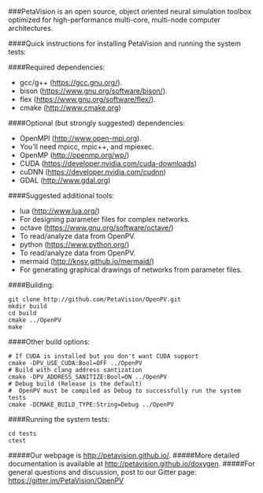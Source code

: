 ###PetaVision is an open source, object oriented neural simulation toolbox optimized for high-performance multi-core, multi-node computer architectures.

####Quick instructions for installing PetaVision and running the system tests:

####Required dependencies:
* gcc/g++ (https://gcc.gnu.org/).
* bison (https://www.gnu.org/software/bison/).
* flex (https://www.gnu.org/software/flex/).
* cmake (http://www.cmake.org)

####Optional (but strongly suggested) dependencies:
* OpenMPI (http://www.open-mpi.org).  
 * You'll need mpicc, mpic++, and mpiexec.
* OpenMP (http://openmp.org/wp/)
* CUDA (https://developer.nvidia.com/cuda-downloads)
* cuDNN (https://developer.nvidia.com/cudnn)
* GDAL (http://www.gdal.org)

####Suggested additional tools:
* lua (http://www.lua.org/) 
 * For designing parameter files for complex networks.
* octave (https://www.gnu.org/software/octave/) 
 * To read/analyze data from OpenPV.
* python (https://www.python.org/) 
 * To read/analyze data from OpenPV.
* mermaid (http://knsv.github.io/mermaid/) 
 * For generating graphical drawings of networks from parameter files. 

####Building:
~~~~~~~~~~~~~~~~~~~~{.sh}
git clone http://github.com/PetaVision/OpenPV.git
mkdir build
cd build
cmake ../OpenPV
make
~~~~~~~~~~~~~~~~~~~~
####Other build options:
~~~~~~~~~~~~~~~~~~~~{.sh}
# If CUDA is installed but you don't want CUDA support
cmake -DPV_USE_CUDA:Bool=OFF ../OpenPV
# Build with clang address santization
cmake -DPV_ADDRESS_SANITIZE:Bool=ON ../OpenPV
# Debug build (Release is the default)
#  OpenPV must be compiled as Debug to successfully run the system tests
cmake -DCMAKE_BUILD_TYPE:String=Debug ../OpenPV
~~~~~~~~~~~~~~~~~~~~

####Running the system tests:
~~~~~~~~~~~~~~~~~~~~{.sh}
cd tests
ctest
~~~~~~~~~~~~~~~~~~~~

#####Our webpage is <http://petavision.github.io/>.
#####More detailed documentation is available at <http://petavision.github.io/doxygen>.
#####For general questions and discussion, post to our Gitter page: <https://gitter.im/PetaVision/OpenPV>
